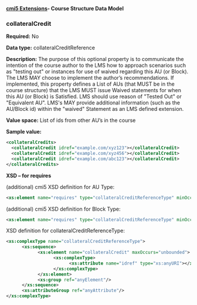 
**<a href="/CMI-5_Spec_Current/extensions/index.html">cmi5 Extensions</a>- Course Structure Data Model**

### collateralCredit

**Required:** No

**Data type:** collateralCreditReference

**Description:** The purpose of this optional property is to communicate the intention of the course author to the LMS how to approach scenarios such as "testing out" or instances for use of waived regarding this AU (or Block). The LMS MAY choose to implement the author’s recommendations. If implemented, this property defines a List of AUs (that MUST be in the course structure) that the LMS MUST issue Waived statements for when this AU (or Block) is Satisfied.  LMS should use reason of "Tested Out" or "Equivalent AU".   LMS's MAY provide additional information (such as the AU/Block id) within the "waived" Statement as an LMS defined extension.

**Value space:** List of ids from other AU’s in the course

**Sample value:**


```xml
<collateralCredits>
  <collateralCredit idref="example.com/xyz123"></collateralCredit>
  <collateralCredit idref="example.com/xyz456"></collateralCredit>
  <collateralCredit idref="example.com/abc123"></collateralCredit>
</collateralCredits>
```

 
**XSD – for requires**

(additional) cmi5 XSD definition for AU Type:
```xml
<xs:element name="requires" type="collateralCreditReferenceType" minOccurs="0"/>
```

(additional) cmi5 XSD definition for Block Type:
```xml
<xs:element name="requires" type="collateralCreditReferenceType" minOccurs="0"/>
```

XSD definition for collateralCreditReferenceType:

```xml
<xs:complexType name="collateralCreditReferenceType">
      <xs:sequence>
            <xs:element name="collateralCredit" maxOccurs="unbounded">
                  <xs:complexType>
                        <xs:attribute name="idref" type="xs:anyURI"></xs:attribute>
                  </xs:complexType>
            </xs:element>
            <xs:group ref="anyElement"/>
      </xs:sequence>
      <xs:attributeGroup ref="anyAttribute"/>
</xs:complexType>
```
